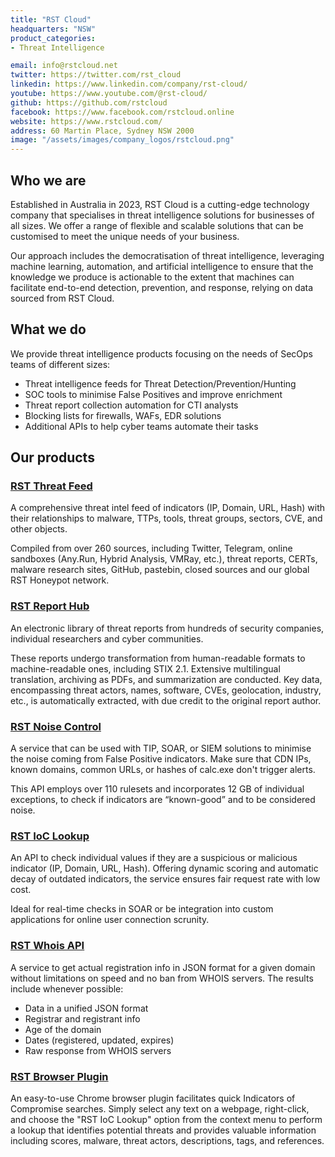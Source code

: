 ```yaml
---
title: "RST Cloud"
headquarters: "NSW"
product_categories:
- Threat Intelligence

email: info@rstcloud.net
twitter: https://twitter.com/rst_cloud
linkedin: https://www.linkedin.com/company/rst-cloud/
youtube: https://www.youtube.com/@rst-cloud/
github: https://github.com/rstcloud
facebook: https://www.facebook.com/rstcloud.online
website: https://www.rstcloud.com/
address: 60 Martin Place, Sydney NSW 2000
image: "/assets/images/company_logos/rstcloud.png"
---
```


## Who we are                     
Established in Australia in 2023, RST Cloud is a cutting-edge technology company that specialises in threat intelligence solutions for businesses of all sizes. We offer a range of flexible and scalable solutions that can be customised to meet the unique needs of your business.

Our approach includes the democratisation of threat intelligence, leveraging machine learning, automation, and artificial intelligence to ensure that the knowledge we produce is actionable to the extent that machines can facilitate end-to-end detection, prevention, and response, relying on data sourced from RST Cloud. 


## What we do
We provide threat intelligence products focusing on the needs of SecOps teams of different sizes:
 - Threat intelligence feeds for Threat Detection/Prevention/Hunting
 - SOC tools to minimise False Positives and improve enrichment
 - Threat report collection automation for CTI analysts
 - Blocking lists for firewalls, WAFs, EDR solutions
 - Additional APIs to help cyber teams automate their tasks


## Our products
### [RST Threat Feed](https://www.rstcloud.com/rst-threat-feed/)

A comprehensive threat intel feed of indicators (IP, Domain, URL, Hash) with their relationships to malware, TTPs, tools, threat groups, sectors, CVE, and other objects.

Compiled from over 260 sources, including Twitter, Telegram, online sandboxes (Any.Run, Hybrid Analysis, VMRay, etc.), threat reports, CERTs, malware research sites, GitHub, pastebin, closed sources and our global RST Honeypot network.


### [RST Report Hub](https://www.rstcloud.com/rst-report-hub/)

An electronic library of threat reports from hundreds of security companies, individual researchers and cyber communities. 

These reports undergo transformation from human-readable formats to machine-readable ones, including STIX 2.1. Extensive multilingual translation, archiving as PDFs, and summarization are conducted. Key data, encompassing threat actors, names, software, CVEs, geolocation, industry, etc., is automatically extracted, with due credit to the original report author.


### [RST Noise Control](https://www.rstcloud.com/rst-noise-control/)

A service that can be used with TIP, SOAR, or SIEM solutions to minimise the noise coming from False Positive indicators. Make sure that CDN IPs, known domains, common URLs, or hashes of calc.exe don't trigger alerts.

This API employs over 110 rulesets and incorporates 12 GB of individual exceptions, to check if indicators are “known-good” and to be considered noise.


### [RST IoC Lookup](https://www.rstcloud.com/rst-ioc-lookup/)

An API to check individual values if they are a suspicious or malicious indicator (IP, Domain, URL, Hash). Offering dynamic scoring and automatic decay of outdated indicators, the service ensures fair request rate with low cost.

Ideal for real-time checks in SOAR or be integration into custom applications for online user connection scrunity.


### [RST Whois API](https://www.rstcloud.com/rst-whois-api/)

A service to get actual registration info in JSON format for a given domain without limitations on speed and no ban from WHOIS servers. The results include whenever possible:
 - Data in a unified JSON format
 - Registrar and registrant info
 - Age of the domain
 - Dates (registered, updated, expires)
 - Raw response from WHOIS servers


### [RST Browser Plugin](https://chrome.google.com/webstore/detail/rst-threat-feed-lookup/hkmnjjegighdiojodphipafmkhlgcpba)

An easy-to-use Chrome browser plugin facilitates quick Indicators of Compromise searches. Simply select any text on a webpage, right-click, and choose the "RST IoC Lookup" option from the context menu to perform a lookup that identifies potential threats and provides valuable information including scores, malware, threat actors, descriptions, tags, and references.